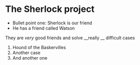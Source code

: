 # The Sherlock project

- Bullet point one: Sherlock is our friend
- He has a friend called Watson

They are _very_ good friends and solve __really __ difficult cases

1. Hound of the Baskervilles
2. Another case
2. And another one

